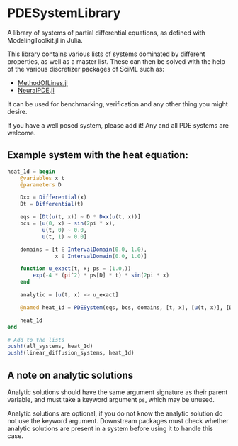 # PDESystemLibrary
A library of systems of partial differential equations, as defined with ModelingToolkit.jl in Julia.

This library contains various lists of systems dominated by different properties, as well as a master list.
These can then be solved with the help of the various discretizer packages of SciML such as:
- [MethodOfLines.jl](https://www.github.com/SciML/MethodOfLines.jl)
- [NeuralPDE.jl](https://www.github.com/SciML/NeuralPDE.jl)

It can be used for benchmarking, verification and any other thing you might desire.

If you have a well posed system, please add it! Any and all PDE systems are welcome.

## Example system with the heat equation:

```julia
heat_1d = begin
    @variables x t
    @parameters D

    Dxx = Differential(x)
    Dt = Differential(t)

    eqs = [Dt(u(t, x)) ~ D * Dxx(u(t, x))]
    bcs = [u(0, x) ~ sin(2pi * x), 
           u(t, 0) ~ 0.0, 
           u(t, 1) ~ 0.0]

    domains = [t ∈ IntervalDomain(0.0, 1.0), 
               x ∈ IntervalDomain(0.0, 1.0)]

    function u_exact(t, x; ps = (1.0,))
        exp(-4 * (pi^2) * ps[D] * t) * sin(2pi * x)
    end

    analytic = [u(t, x) => u_exact]

    @named heat_1d = PDESystem(eqs, bcs, domains, [t, x], [u(t, x)], [D => 1.0], analytic = analytic)

    heat_1d
end

# Add to the lists
push!(all_systems, heat_1d)
push!(linear_diffusion_systems, heat_1d)
```

## A note on analytic solutions
Analytic solutions should have the same argument signature as their parent variable, 
and must take a keyword argument `ps`, which may be unused.

Analytic solutions are optional, if you do not know the analytic solution do not use the keyword argument.
Downstream packages must check whether analytic solutions are present in a system before using it to handle this case.
